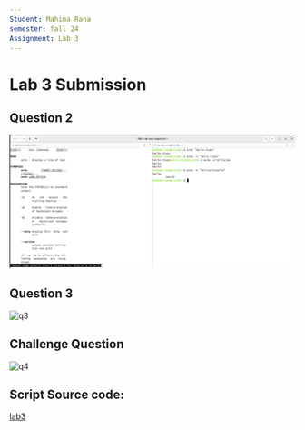 ```yaml
---
Student: Mahima Rana
semester: fall 24
Assignment: Lab 3
---
```


# Lab 3 Submission

## Question 2
![q2](q2.1.png)

## Question 3
![q3](q3.png)

## Challenge Question
![q4](q4.png)

## Script Source code:
[lab3](lab3-script.sh)
